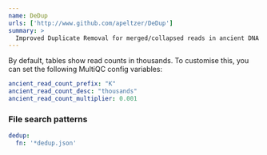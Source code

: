 ```yaml
---
name: DeDup
urls: ['http://www.github.com/apeltzer/DeDup']
summary: >
  Improved Duplicate Removal for merged/collapsed reads in ancient DNA analysis
---
```


By default, tables show read counts in thousands.
To customise this, you can set the following MultiQC config variables:

```yaml
ancient_read_count_prefix: "K"
ancient_read_count_desc: "thousands"
ancient_read_count_multiplier: 0.001
```

### File search patterns

```yaml
dedup:
  fn: '*dedup.json'
```